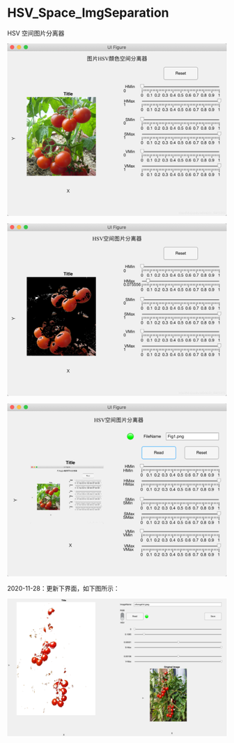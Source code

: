 # HSV_Space_ImgSeparation
HSV 空间图片分离器

![image](Fig1.png)

![image](Fig2.png)

![image](Fig3.png)

2020-11-28：更新下界面，如下图所示：

![image](Fig4.png)